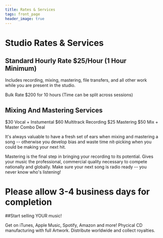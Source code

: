 ```yaml
---
title: Rates & Services
tags: front_page
header_image: true
---
```

# Studio Rates & Services

## Standard Hourly Rate $25/Hour (1 Hour Minimum)

Includes recording, mixing, mastering, file transfers, and all other work while you are present in the studio.

Bulk Rate $200 for 10 hours (Time can be split across sessions)

## Mixing And Mastering Services

$30 Vocal + Instumental
$60 Multitrack Recording
$25 Mastering
$50 Mix + Master Combo Deal

It's always valuable to have a fresh set of ears when mixing and mastering a song -- otherwise you develop bias and waste time nit-picking when you could be making your next hit.

Mastering is the final step in bringing your recording to its potential. Gives your music the professional, commercial quality necessary to compete nationally and globally. Make sure your next song is radio ready --  you never know who's listening!


# Please allow 3-4 business days for completion

##Start selling YOUR music!

Get on iTunes, Apple Music, Spotify, Amazon and more!
Phycical CD manufacturing with full Artwork.
Distribute worldwide and collect royalties.